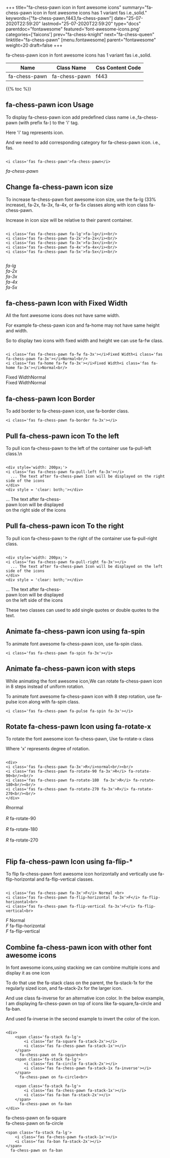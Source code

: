 +++
title="fa-chess-pawn icon in font awesome icons"
summary="fa-chess-pawn icon in font awesome icons has 1 variant fas i.e.,solid."
keywords=["fa-chess-pawn,f443,fa-chess-pawn"]
date="25-07-2020T22:59:20"
lastmod="25-07-2020T22:59:20"
type="docs"
parentdoc="fontawesome"
featured='font-awesome-icons.png'
categories=['faicons']
prev="fa-chess-knight"
next="fa-chess-queen"
linktitle="fa-chess-pawn"
[menu.fontawesome]
parent="fontawesome"
weight=20
draft=false
+++


fa-chess-pawn icon in font awesome icons has 1 variant fas i.e.,solid.

<div class='table-responsive'><table class='table'><thead><tr><th>Name</th><th>Class Name</th><th>Css Content Code</th></tr></thead><tbody><tr><td>fa-chess-pawn</td><td>fa-chess-pawn</td><td>f443</td></tr></tbody></table></div>


{{% toc %}}


## fa-chess-pawn icon Usage

To display fa-chess-pawn icon add predefined class name i.e.,fa-chess-pawn (with prefix fa-) to the 'i' tag.

Here 'i' tag represents icon.

And we need to add corresponding category for fa-chess-pawn icon. i.e., fas.


```

<i class='fas fa-chess-pawn'>fa-chess-pawn</i>
```

<i class='fas fa-chess-pawn'>fa-chess-pawn</i>




## Change fa-chess-pawn icon size
To increase fa-chess-pawn font awesome icon size, use the fa-lg (33% increase), fa-2x, fa-3x, fa-4x, or fa-5x classes along with icon class fa-chess-pawn.

Increase in icon size will be relative to their parent container. 

```

<i class='fas fa-chess-pawn fa-lg'>fa-lg</i><br/>
<i class='fas fa-chess-pawn fa-2x'>fa-2x</i><br/>
<i class='fas fa-chess-pawn fa-3x'>fa-3x</i><br/>
<i class='fas fa-chess-pawn fa-4x'>fa-4x</i><br/>
<i class='fas fa-chess-pawn fa-5x'>fa-5x</i><br/>
            
```

<i class='fas fa-chess-pawn fa-lg'>fa-lg</i><br/>
<i class='fas fa-chess-pawn fa-2x'>fa-2x</i><br/>
<i class='fas fa-chess-pawn fa-3x'>fa-3x</i><br/>
<i class='fas fa-chess-pawn fa-4x'>fa-4x</i><br/>
<i class='fas fa-chess-pawn fa-5x'>fa-5x</i><br/>
            



## fa-chess-pawn Icon with Fixed Width 

All the font awesome icons does not have same width.

For example fa-chess-pawn icon and fa-home may not have same height and width.

So to display two icons with fixed width and height we can use fa-fw class.


```

<i class='fas fa-chess-pawn fa-fw fa-3x'></i>Fixed Width<i class='fas fa-chess-pawn fa-3x'></i>Normal<br/>
<i class='fas fa-home fa-fw fa-3x'></i>Fixed Width<i class='fas fa-home fa-3x'></i>Normal<br/>
```

<i class='fas fa-chess-pawn fa-fw fa-3x'></i>Fixed Width<i class='fas fa-chess-pawn fa-3x'></i>Normal<br/>
<i class='fas fa-home fa-fw fa-3x'></i>Fixed Width<i class='fas fa-home fa-3x'></i>Normal<br/>



## fa-chess-pawn Icon Border 

To add border to fa-chess-pawn icon, use fa-border class.


```
<i class='fas fa-chess-pawn fa-border fa-3x'></i>

```
<i class='fas fa-chess-pawn fa-border fa-3x'></i>





## Pull fa-chess-pawn icon To the left

To pull icon fa-chess-pawn to the left of the container use fa-pull-left class.\n

```

<div style='width: 200px;'>
<i class='fas fa-chess-pawn fa-pull-left fa-3x'></i>
  ... The text after fa-chess-pawn Icon will be displayed on the right side of the icons
</div>
<div style = 'clear: both;'></div>
```

<div style='width: 200px;'>
<i class='fas fa-chess-pawn fa-pull-left fa-3x'></i>
  ... The text after fa-chess-pawn Icon will be displayed on the right side of the icons
</div>
<div style = 'clear: both;'></div>




## Pull fa-chess-pawn icon To the right
To pull icon fa-chess-pawn to the right of the container use fa-pull-right class.

```

<div style='width: 200px;'>
<i class='fas fa-chess-pawn fa-pull-right fa-3x'></i>
  ... The text after fa-chess-pawn Icon will be displayed on the left side of the icons
</div>
<div style = 'clear: both;'></div>
```

<div style='width: 200px;'>
<i class='fas fa-chess-pawn fa-pull-right fa-3x'></i>
  ... The text after fa-chess-pawn Icon will be displayed on the left side of the icons
</div>
<div style = 'clear: both;'></div>

These two classes can used to add single quotes or double quotes to the text.


## Animate fa-chess-pawn icon using fa-spin
To animate font awesome fa-chess-pawn icon, use fa-spin class.

```
<i class='fas fa-chess-pawn fa-spin fa-3x'></i>
```
<i class='fas fa-chess-pawn fa-spin fa-3x'></i>




## Animate fa-chess-pawn icon with steps
While animating the font awesome icon,We can rotate fa-chess-pawn icon in 8 steps instead of uniform rotation.

To animate font awesome fa-chess-pawn icon with 8 step rotation, use fa-pulse icon along with fa-spin class.


```
<i class='fas fa-chess-pawn fa-pulse fa-spin fa-3x'></i>

```
<i class='fas fa-chess-pawn fa-pulse fa-spin fa-3x'></i>





## Rotate fa-chess-pawn Icon using fa-rotate-x
To rotate the font awesome icon fa-chess-pawn, Use fa-rotate-x class

Where 'x' represents degree of rotation.


```

<div>
<i class='fas fa-chess-pawn fa-3x'>R</i>normal<br/><br/>
<i class='fas fa-chess-pawn fa-rotate-90 fa-3x'>R</i> fa-rotate-90<br/><br/> 
<i class='fas fa-chess-pawn fa-rotate-180  fa-3x'>R</i> fa-rotate-180<br/><br/> 
<i class='fas fa-chess-pawn fa-rotate-270 fa-3x'>R</i> fa-rotate-270<br/><br/>
</div>
```

<div>
<i class='fas fa-chess-pawn fa-3x'>R</i>normal<br/><br/>
<i class='fas fa-chess-pawn fa-rotate-90 fa-3x'>R</i> fa-rotate-90<br/><br/> 
<i class='fas fa-chess-pawn fa-rotate-180  fa-3x'>R</i> fa-rotate-180<br/><br/> 
<i class='fas fa-chess-pawn fa-rotate-270 fa-3x'>R</i> fa-rotate-270<br/><br/>
</div>




## Flip fa-chess-pawn Icon using fa-flip-*
To flip fa-chess-pawn font awesome icon horizontally and vertically use fa-flip-horizontal and fa-flip-vertical classes. 

```

<i class='fas fa-chess-pawn fa-3x'>F</i> Normal <br>
<i class='fas fa-chess-pawn fa-flip-horizontal fa-3x'>F</i> fa-flip-horizontal<br>
<i class='fas fa-chess-pawn fa-flip-vertical fa-3x'>F</i> fa-flip-vertical<br>
```

<i class='fas fa-chess-pawn fa-3x'>F</i> Normal <br>
<i class='fas fa-chess-pawn fa-flip-horizontal fa-3x'>F</i> fa-flip-horizontal<br>
<i class='fas fa-chess-pawn fa-flip-vertical fa-3x'>F</i> fa-flip-vertical<br>




## Combine fa-chess-pawn icon with other font awesome icons
In font awesome icons,using stacking we can combine multiple icons and display it as one icon 

To do that use the fa-stack class on the parent, the fa-stack-1x for the regularly sized icon, and fa-stack-2x for the larger icon.

And use class fa-inverse for an alternative icon color. 
In the below example, I am displaying fa-chess-pawn on top of icons like fa-square,fa-circle and fa-ban.

And used fa-inverse in the second example to invert the color of the icon.

```

<div>
    <span class='fa-stack fa-lg'>
        <i class='far fa-square fa-stack-2x'></i>
        <i class='fas fa-chess-pawn fa-stack-1x'></i>
    </span>
      fa-chess-pawn on fa-square<br>
    <span class='fa-stack fa-lg'>
        <i class='fas fa-circle fa-stack-2x'></i>
        <i class='fas fa-chess-pawn fa-stack-1x fa-inverse'></i>
    </span>
      fa-chess-pawn on fa-circle<br>

    <span class='fa-stack fa-lg'>
        <i class='fas fa-chess-pawn fa-stack-1x'></i>
        <i class='fas fa-ban fa-stack-2x'></i>
    </span>
      fa-chess-pawn on fa-ban
</div>
```

<div>
    <span class='fa-stack fa-lg'>
        <i class='far fa-square fa-stack-2x'></i>
        <i class='fas fa-chess-pawn fa-stack-1x'></i>
    </span>
      fa-chess-pawn on fa-square<br>
    <span class='fa-stack fa-lg'>
        <i class='fas fa-circle fa-stack-2x'></i>
        <i class='fas fa-chess-pawn fa-stack-1x fa-inverse'></i>
    </span>
      fa-chess-pawn on fa-circle<br>

    <span class='fa-stack fa-lg'>
        <i class='fas fa-chess-pawn fa-stack-1x'></i>
        <i class='fas fa-ban fa-stack-2x'></i>
    </span>
      fa-chess-pawn on fa-ban
</div>






